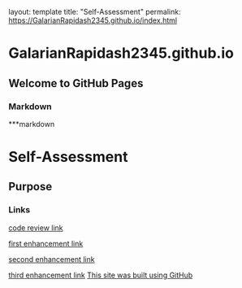 
layout: template
title: "Self-Assessment"
permalink: https://GalarianRapidash2345.github.io/index.html



# GalarianRapidash2345.github.io

## Welcome to GitHub Pages


### Markdown

***markdown


# Self-Assessment
## Purpose
### Links

[code review link](CODEREVIEW.md)



[first enhancement link](Enhancement1.md)


[second enhancement link](Enhancement2.md)

[third enhancement link](Enhancement3.md)
[This site was built using GitHub](https://pages.github.com/)
